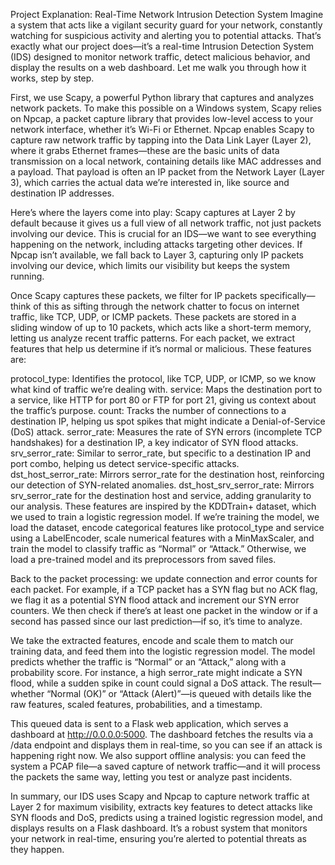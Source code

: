 Project Explanation: Real-Time Network Intrusion Detection System
Imagine a system that acts like a vigilant security guard for your network, constantly watching for suspicious activity and alerting you to potential attacks. That’s exactly what our project does—it’s a real-time Intrusion Detection System (IDS) designed to monitor network traffic, detect malicious behavior, and display the results on a web dashboard. Let me walk you through how it works, step by step.

First, we use Scapy, a powerful Python library that captures and analyzes network packets. To make this possible on a Windows system, Scapy relies on Npcap, a packet capture library that provides low-level access to your network interface, whether it’s Wi-Fi or Ethernet. Npcap enables Scapy to capture raw network traffic by tapping into the Data Link Layer (Layer 2), where it grabs Ethernet frames—these are the basic units of data transmission on a local network, containing details like MAC addresses and a payload. That payload is often an IP packet from the Network Layer (Layer 3), which carries the actual data we’re interested in, like source and destination IP addresses.

Here’s where the layers come into play: Scapy captures at Layer 2 by default because it gives us a full view of all network traffic, not just packets involving our device. This is crucial for an IDS—we want to see everything happening on the network, including attacks targeting other devices. If Npcap isn’t available, we fall back to Layer 3, capturing only IP packets involving our device, which limits our visibility but keeps the system running.

Once Scapy captures these packets, we filter for IP packets specifically—think of this as sifting through the network chatter to focus on internet traffic, like TCP, UDP, or ICMP packets. These packets are stored in a sliding window of up to 10 packets, which acts like a short-term memory, letting us analyze recent traffic patterns. For each packet, we extract features that help us determine if it’s normal or malicious. These features are:

protocol_type: Identifies the protocol, like TCP, UDP, or ICMP, so we know what kind of traffic we’re dealing with.
service: Maps the destination port to a service, like HTTP for port 80 or FTP for port 21, giving us context about the traffic’s purpose.
count: Tracks the number of connections to a destination IP, helping us spot spikes that might indicate a Denial-of-Service (DoS) attack.
serror_rate: Measures the rate of SYN errors (incomplete TCP handshakes) for a destination IP, a key indicator of SYN flood attacks.
srv_serror_rate: Similar to serror_rate, but specific to a destination IP and port combo, helping us detect service-specific attacks.
dst_host_serror_rate: Mirrors serror_rate for the destination host, reinforcing our detection of SYN-related anomalies.
dst_host_srv_serror_rate: Mirrors srv_serror_rate for the destination host and service, adding granularity to our analysis.
These features are inspired by the KDDTrain+ dataset, which we used to train a logistic regression model. If we’re training the model, we load the dataset, encode categorical features like protocol_type and service using a LabelEncoder, scale numerical features with a MinMaxScaler, and train the model to classify traffic as “Normal” or “Attack.” Otherwise, we load a pre-trained model and its preprocessors from saved files.

Back to the packet processing: we update connection and error counts for each packet. For example, if a TCP packet has a SYN flag but no ACK flag, we flag it as a potential SYN flood attack and increment our SYN error counters. We then check if there’s at least one packet in the window or if a second has passed since our last prediction—if so, it’s time to analyze.

We take the extracted features, encode and scale them to match our training data, and feed them into the logistic regression model. The model predicts whether the traffic is “Normal” or an “Attack,” along with a probability score. For instance, a high serror_rate might indicate a SYN flood, while a sudden spike in count could signal a DoS attack. The result—whether “Normal (OK)” or “Attack (Alert)”—is queued with details like the raw features, scaled features, probabilities, and a timestamp.

This queued data is sent to a Flask web application, which serves a dashboard at http://0.0.0.0:5000. The dashboard fetches the results via a /data endpoint and displays them in real-time, so you can see if an attack is happening right now. We also support offline analysis: you can feed the system a PCAP file—a saved capture of network traffic—and it will process the packets the same way, letting you test or analyze past incidents.

In summary, our IDS uses Scapy and Npcap to capture network traffic at Layer 2 for maximum visibility, extracts key features to detect attacks like SYN floods and DoS, predicts using a trained logistic regression model, and displays results on a Flask dashboard. It’s a robust system that monitors your network in real-time, ensuring you’re alerted to potential threats as they happen.
